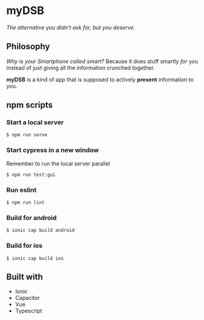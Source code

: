 # myDSB

_The alternative you didn't ask for, but you deserve._

## Philosophy

_Why is your Smartphone called smart?_
Because it does stuff smartly _for_ you instead of just giving all the information crunched together.

**myDSB** is a kind of app that is supposed to actively **present** information to you.

## npm scripts

### Start a local server

```
$ npm run serve
```

### Start cypress in a new window

Remember to run the local server parallel

```
$ npm run test:gui
```

### Run eslint

```
$ npm run lint
```

### Build for android

```
$ ionic cap build android
```

### Build for ios

```
$ ionic cap build ios
```

## Built with

-   Ionic
-   Capacitor
-   Vue
-   Typescript
